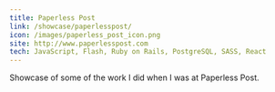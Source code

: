 ```yaml
---
title: Paperless Post
link: /showcase/paperlesspost/
icon: /images/paperless_post_icon.png
site: http://www.paperlesspost.com
tech: JavaScript, Flash, Ruby on Rails, PostgreSQL, SASS, React
---
```

Showcase of some of the work I did when I was at Paperless Post.